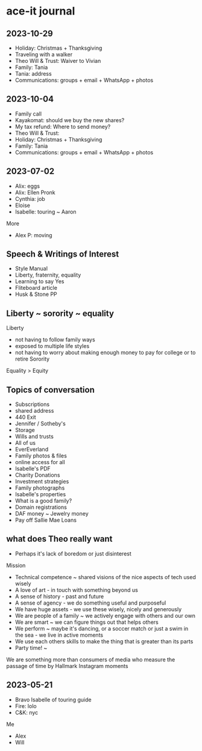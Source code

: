 # ace-it journal


## 2023-10-29

* Holiday: Christmas + Thanksgiving
* Traveling with a walker
* Theo Will & Trust: Waiver to Vivian
* Family: Tania
* Tania: address
* Communications: groups + email + WhatsApp + photos

## 2023-10-04

* Family call
* Kayakomat: should we buy the new shares?
* My tax refund: Where to send money?
* Theo Will & Trust:
* Holiday: Christmas + Thanksgiving
* Family: Tania
* Communications: groups + email + WhatsApp + photos

## 2023-07-02

* Alix: eggs
* Alix: Ellen Pronk
* Cynthia: job
* Eloise
* Isabelle: touring ~ Aaron

More

* Alex P: moving

## Speech & Writings of Interest

* Style Manual
* Liberty, fraternity, equality
* Learning to say Yes
* Fliteboard article
* Husk & Stone PP

## Liberty ~ sorority ~ equality

Liberty

* not having to follow family ways
* exposed to multiple life styles
* not having to worry about making enough money to pay for college or to retire
Sorority

Equality > Equity

## Topics of conversation

* Subscriptions
* shared address
* 440 Exit
* Jennifer / Sotheby's
* Storage
* Wills and trusts
* All of us
* EverEverland
* Family photos & files
* online access for all
* Isabelle's PDF
* Charity Donations
* Investment strategies
* Family photographs
* Isabelle's properties
* What is a good family?
* Domain registrations
* DAF money ~ Jewelry money
* Pay off Sallie Mae Loans

## what does Theo really want

* Perhaps it's lack of boredom or just disinterest

Mission

* Technical competence ~ shared visions of the nice aspects of tech used wisely
* A love of art - in touch with something beyond us
* A sense of history - past and future
* A sense of agency - we do something useful and purposeful
* We have huge assets - we use these wisely, nicely and generously
* We are people of a family ~ we actively engage with others and our own
* We are smart ~ we can figure things out that helps others
* We perform ~ maybe it's dancing, or a soccer match or just a swim in the sea - we live in active moments
* We use each others skills to make the thing that is greater than its parts
* Party time! ~

We are something more than consumers of media who measure the passage of time by Hallmark Instagram moments


## 2023-05-21

* Bravo Isabelle of touring guide
* Fire: lolo
* C&K: nyc

Me

* Alex
* Will

